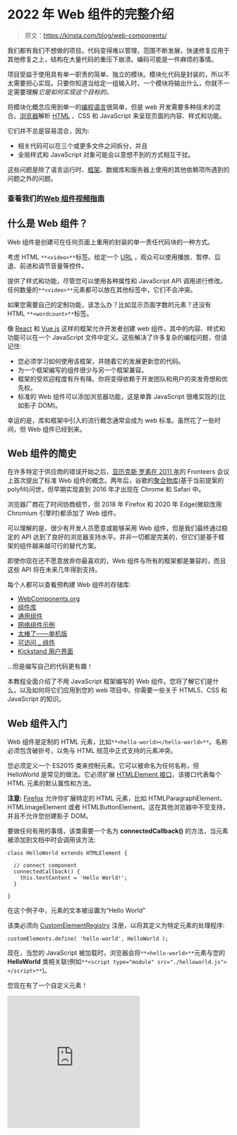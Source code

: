 # 2022 年 Web 组件的完整介绍

> 原文：<https://kinsta.com/blog/web-components/>

我们都有我们不想做的项目。代码变得难以管理，范围不断发展，快速修复应用于其他修复之上，结构在大量代码的重压下崩溃。编码可能是一件麻烦的事情。

项目受益于使用具有单一职责的简单、独立的模块。模块化代码是封装的，所以不太需要担心实现。只要你知道当给定一组输入时，一个模块将输出什么，你就不一定需要理解*它是如何实现这个目标的。*

将模块化概念应用到单一的[编程语言](https://kinsta.com/blog/best-programming-language-to-learn/)很简单，但是 web 开发需要多种技术的混合。[浏览器](https://kinsta.com/browser-market-share/)解析 [HTML](https://kinsta.com/blog/html-vs-html5/) 、CSS 和 JavaScript 来呈现页面的内容、样式和功能。

它们并不总是容易混合，因为:

*   相关代码可以在三个或更多文件之间拆分，并且
*   全局样式和 JavaScript 对象可能会以意想不到的方式相互干扰。

这些问题是除了语言运行时、[框架](https://kinsta.com/blog/javascript-libraries/)、数据库和服务器上使用的其他依赖项所遇到的问题之外的问题。

### 查看我们的[Web 组件视频指南](https://www.youtube.com/watch?v=hVxZ-te0kio)

## 什么是 Web 组件？

Web 组件是创建可在任何页面上重用的封装的单一责任代码块的一种方式。









考虑 HTML `**<video>**`标签。给定一个 [URL](https://kinsta.com/knowledgebase/what-is-a-url/) ，观众可以使用播放、暂停、后退、前进和调节音量等控件。

提供了样式和功能，尽管您可以使用各种属性和 JavaScript API 调用进行修改。任何数量的`**<video>**`元素都可以放在其他标签中，它们不会冲突。

如果您需要自己的定制功能，该怎么办？比如显示页面字数的元素？还没有 HTML `**<wordcount>**`标签。

像 [React](https://kinsta.com/blog/javascript-libraries/#reactjs) 和 [Vue.js](https://kinsta.com/blog/vue-js/) 这样的框架允许开发者创建 web 组件，其中的内容、样式和功能可以在一个 JavaScript 文件中定义。这些解决了许多复杂的编程问题，但请记住:

*   您必须学习如何使用该框架，并随着它的发展更新您的代码。
*   为一个框架编写的组件很少与另一个框架兼容。
*   框架的受欢迎程度有升有降。你将变得依赖于开发团队和用户的突发奇想和优先权。
*   标准的 Web 组件可以添加浏览器功能，这是单靠 JavaScript 很难实现的(比如影子 DOM)。

幸运的是，库和框架中引入的流行概念通常会成为 web 标准。虽然花了一些时间，但 Web 组件已经到来。

## Web 组件的简史

在许多特定于供应商的错误开始之后，[亚历克斯·罗素在 2011 年](https://fronteers.nl/congres/2011/sessions/web-components-and-model-driven-views-alex-russell)的 Fronteers 会议上首次提出了标准 Web 组件的概念。两年后，谷歌的[聚合物库](https://github.com/Polymer/polymer)(基于当前提案的 polyfill)问世，但早期实现直到 2016 年才出现在 Chrome 和 Safari 中。

浏览器厂商花了时间协商细节，但 2018 年 Firefox 和 2020 年 Edge(微软改用 Chromium 引擎时)都添加了 Web 组件。

可以理解的是，很少有开发人员愿意或能够采用 Web 组件，但是我们最终通过稳定的 API 达到了良好的浏览器支持水平。并非一切都是完美的，但它们是基于框架的组件越来越可行的替代方案。

即使你现在还不愿意放弃你最喜欢的，Web 组件与所有的框架都是兼容的，而且这些 API 将在未来几年得到支持。

每个人都可以查看预构建 Web 组件的存储库:

*   [WebComponents.org](https://www.webcomponents.org/)
*   [组件库](https://component.gallery/)
*   [通用组件](https://genericcomponents.netlify.app/)
*   [网络组件示例](https://github.com/mdn/web-components-examples)
*   [太棒了——单机版](https://github.com/davatron5000/awesome-standalones)
*   [可访问 _ 组件](https://github.com/scottaohara/accessible_components)
*   [Kickstand 用户界面](https://kickstand-ui.com/)

…但是编写自己的代码更有趣！

本教程全面介绍了不用 JavaScript 框架编写的 Web 组件。您将了解它们是什么，以及如何将它们应用到您的 web 项目中。你需要一些关于 HTML5、CSS 和 JavaScript 的知识。

## Web 组件入门

Web 组件是定制的 HTML 元素，比如`**<hello-world></hello-world>**`。名称必须包含破折号，以免与 HTML 规范中正式支持的元素冲突。

您必须定义一个 ES2015 类来控制元素。它可以被命名为任何名称，但 HelloWorld 是常见的做法。它必须扩展 [HTMLElement 接口](https://developer.mozilla.org/docs/Web/API/HTMLElement)，该接口代表每个 HTML 元素的默认属性和方法。

**注意:** [Firefox](https://kinsta.com/blog/most-secure-browser/#3-firefox) 允许你扩展特定的 HTML 元素，比如 HTMLParagraphElement、HTMLImageElement 或者 HTMLButtonElement。这在其他浏览器中不受支持，并且不允许您创建影子 DOM。

要做任何有用的事情，该类需要一个名为 **connectedCallback()** 的方法，当元素被添加到文档中时会调用该方法:

```
class HelloWorld extends HTMLElement {

  // connect component
  connectedCallback() {
    this.textContent = 'Hello World!';
  }

} 
```

在这个例子中，元素的文本被设置为“Hello World”

该类必须向 [CustomElementRegistry](https://developer.mozilla.org/docs/Web/API/CustomElementRegistry) 注册，以将其定义为特定元素的处理程序:

```
customElements.define( 'hello-world', HelloWorld ); 
```

现在，当您的 JavaScript 被加载时，浏览器会将`**<hello-world>**`元素与您的 **HelloWorld** 类相关联(例如`**<script type="module" src="./helloworld.js"></script>**`)。

您现在有了一个自定义元素！

<iframe class="wp-embedded-content" sandbox="allow-scripts" security="restricted" title="<hello-world> component" src="https://codepen.io/craigbuckler/embed/preview/WNpaxPN?default-tabs=js%2Cresult&amp;height=300&amp;host=https%3A%2F%2Fcodepen.io&amp;slug-hash=WNpaxPN#?secret=1qOrTEtWbL" data-secret="1qOrTEtWbL" scrolling="no" frameborder="0" height="300"></p> <p><a href="https://codepen.io/craigbuckler/pen/WNpaxPN"> CodePen 演示</a></p> <p>该组件可以像任何其他元素一样在 CSS 中设置样式:</p> <pre><code class="language-css">hello-world {&#13; font-weight: bold;&#13; color: red;&#13; }&#13; </code></pre>  <h3>添加属性</h3> <p>这个组件没有什么好处，因为无论如何都会输出相同的文本。像任何其他元素一样，我们可以添加 HTML 属性:</p> <pre><code class="language-html">&lt;hello-world name="Craig"&gt;&lt;/hello-world&gt;&#13; </code></pre> <p>这可能会覆盖文本，因此“你好克雷格！”已显示。为了实现这一点，您可以向<b> HelloWorld </b>类添加一个<b>构造函数()</b>，该函数在创建每个对象时运行。它必须:</p> <ol> <li>调用<b> super() </b>方法初始化父 HTMLElement，并</li> <li>进行其他初始化。在这种情况下，我们将定义一个默认设置为“World”的<b> name </b>属性:</li> </ol> <pre><code class="language-js">class HelloWorld extends HTMLElement {&#13; &#13; constructor() {&#13; super();&#13; this.name = 'World';&#13; }&#13; &#13; // more code...&#13; </code></pre> <p>您的组件只关心<b>名称</b>属性。静态<b> observedAttributes() </b>属性应该返回要观察的属性数组:</p> <pre><code class="language-js">// component attributes&#13; static get observedAttributes() {&#13; return ['name'];&#13; }&#13; </code></pre> <p>在 HTML 中定义属性或使用 JavaScript 更改属性时，会调用一个<b>attributeChangedCallback()</b>方法。它传递了属性名、旧值和新值:</p> <pre><code class="language-js">// attribute change&#13; attributeChangedCallback(property, oldValue, newValue) {&#13; &#13; if (oldValue === newValue) return;&#13; this[ property ] = newValue;&#13; &#13; }&#13; </code></pre> <p>在这个例子中，只有<b> name </b>属性会被更新，但是您可以根据需要添加额外的属性。</p> <p>最后，您需要调整<b> connectedCallback() </b>方法中的消息:</p> <pre><code class="language-js">// connect component&#13; connectedCallback() {&#13; &#13; this.textContent = `Hello ${ this.name }!`;&#13; &#13; }&#13; </code></pre> <p><a href="https://codepen.io/craigbuckler/pen/BaWqLOK"> CodePen 演示</a></p> <h3>生命周期方法</h3> <p>在 Web 组件状态的整个生命周期中，浏览器会自动调用六种方法。这里提供了完整的列表，尽管您已经在上面的示例中看到了前四个:</p> <h4>构造函数()</h4> <p>当组件第一次初始化时调用它。它必须调用<b> super() </b>，并可以设置任何默认值或执行其他预渲染过程。</p> <h4>静态观察属性()</h4> <p>返回浏览器将观察的属性数组。</p> <h4>attributeChangedCallback(propertyName, <b> oldValue, newValue) </b></h4> <p>每当观察到的属性改变时调用。那些在 HTML 中定义的会被立即传递，但是 JavaScript 可以修改它们:</p> <pre><code class="language-js">document.querySelector('hello-world').setAttribute('name', 'Everyone');&#13; </code></pre> <p>发生这种情况时，该方法可能需要触发重新呈现。</p> <h4>connectedCallback()</h4> <p>当 Web 组件附加到文档对象模型时，将调用此函数。它应该运行任何需要的渲染。</p> <h4>disconnectedCallback()</h4> <p>当 Web 组件从文档对象模型中删除时，就会调用它。如果你需要清理，比如删除存储的状态或者中止 Ajax 请求，这可能是有用的。</p> <h4>已采用回调()</h4> <p>当一个 Web 组件从一个文档移动到另一个文档时，调用这个函数。你可能会发现它的用处，尽管我一直在努力想出任何案例！<br/> </p> <h2>Web 组件如何与其他元素交互</h2> <p>Web 组件提供了一些 JavaScript 框架中没有的独特功能。</p> <h3>影子王国</h3> <p>虽然我们在上面构建的 Web 组件可以工作，但它不能免受外界干扰，CSS 或 JavaScript 可以修改它。类似地，您为组件定义的样式可能会泄露出去并影响到其他组件。</p> <p>影子 DOM 通过将一个单独的 DOM 附加到 Web 组件来解决这个封装问题:</p> <pre><code class="language-js">const shadow = this.attachShadow({ mode: 'closed' });&#13; </code></pre> <p>该模式可以是:</p><div class="in-post-container"> <div class="dialog__content"> <h2 class="heading--large text--center color--white mb--30">注册订阅时事通讯</h2>  </div>  <div class="box box--noshadow has-gray-background-color newsletter-cta"> <div class="newsletter-cta__content"> <h3 class="heading" style="font-size: 2rem;">想知道我们是怎么让流量增长超过 1000%的吗？</h3> <p class="mt--10 mb--20">加入 20，000 多名获得我们每周时事通讯和内部消息的人的行列吧！</p> </div> <a href="#newsletter" data-dialog-src="#newsletter" class="button button--purple newsletter-cta__button"> Subscribe Now </a> </div> </div> <ol> <li><b>【open】</b>—外层页面的 JavaScript 可以访问影子 DOM(使用<a href="https://developer.mozilla.org/docs/Web/API/Element/shadowRoot"> Element.shadowRoot </a>)，或者</li> <li><b>“关闭”</b> —影子 DOM 只能在 Web 组件中访问。</li> </ol> <p>阴影 DOM 可以像任何其他 DOM 元素一样进行操作:</p> <pre><code class="language-js">connectedCallback() {&#13; &#13; const shadow = this.attachShadow({ mode: 'closed' });&#13; &#13; shadow.innerHTML = `&#13; &lt;style&gt;&#13; p {&#13; text-align: center;&#13; font-weight: normal;&#13; padding: 1em;&#13; margin: 0 0 2em 0;&#13; background-color: #eee;&#13; border: 1px solid #666;&#13; }&#13; &lt;/style&gt;&#13; &#13; &lt;p&gt;Hello ${ this.name }!&lt;/p&gt;`;&#13; &#13; }&#13; </code></pre> <p>该组件现在在一个<code><b>&lt;p&gt;</b></code>元素中呈现“Hello”文本并设置样式。它不能被组件外的 JavaScript 或 CSS 修改，尽管有些样式如<a href="https://kinsta.com/blog/html-fonts/">字体</a>和颜色是从页面继承的，因为它们没有被显式定义。</p> <p><a href="https://codepen.io/craigbuckler/pen/rNyqyJJ"> CodePen 演示</a></p> <p>此 Web 组件范围内的样式不能影响页面上的其他段落，甚至不能影响其他<code><b>&lt;hello-world&gt;</b></code>组件。</p> <p>请注意，CSS <code>:host</code>选择器可以从 Web 组件内部设计外部<code><b>&lt;hello-world&gt;</b></code>元素的样式:</p> <pre><code class="language-css">:host {&#13; transform: rotate(180deg);&#13; }&#13; </code></pre> <p>您还可以设置元素使用特定类时要应用的样式，例如<code><b>&lt;hello-world class="rotate90"&gt;</b></code>:</p> <pre><code class="language-css">:host(.rotate90) {&#13; transform: rotate(90deg);&#13; }&#13; </code></pre> <h3>HTML 模板</h3> <p>对于更复杂的 Web 组件来说，在脚本中定义 HTML 可能变得不切实际。模板允许您在页面中定义 Web 组件可以使用的 HTML 块。这有几个好处:</p> <ol> <li>您可以调整 HTML 代码，而不必重写 JavaScript 中的字符串。</li> <li>可以定制组件，而不必为每种类型创建单独的 JavaScript 类。</li> <li>在 HTML 中定义 HTML 更容易，而且在组件呈现之前，可以在服务器或客户机上修改它。</li> </ol> <p>模板是在一个<code><b>&lt;template&gt;</b></code>标签中定义的，分配一个 ID 很实用，这样就可以在组件类中引用它。本例分三段显示“你好”消息:</p> <pre><code class="language-html">&lt;template id="hello-world"&gt;&#13; &#13; &lt;style&gt;&#13; p {&#13; text-align: center;&#13; font-weight: normal;&#13; padding: 0.5em;&#13; margin: 1px 0;&#13; background-color: #eee;&#13; border: 1px solid #666;&#13; }&#13; &lt;/style&gt;&#13; &#13; &lt;p class="hw-text"&gt;&lt;/p&gt;&#13; &lt;p class="hw-text"&gt;&lt;/p&gt;&#13; &lt;p class="hw-text"&gt;&lt;/p&gt;&#13; &#13; &lt;/template&gt;&#13; </code></pre> <p>Web 组件类可以访问这个模板，获取它的内容，并<a href="https://kinsta.com/knowledgebase/clone-wordpress-site/">克隆</a>这些元素，以确保在使用它的任何地方都创建一个唯一的 DOM 片段:</p> <pre><code class="language-js">const template = document.getElementById('hello-world').content.cloneNode(true);</code></pre> <p>DOM 可以被修改并直接添加到影子 DOM:</p> <pre><code class="language-js">connectedCallback() {&#13; &#13; const&#13; &#13; shadow = this.attachShadow({ mode: 'closed' }),&#13; template = document.getElementById('hello-world').content.cloneNode(true),&#13; hwMsg = `Hello ${ this.name }`;&#13; &#13; Array.from( template.querySelectorAll('.hw-text') )&#13; .forEach( n =&gt; n.textContent = hwMsg );&#13; &#13; shadow.append( template );&#13; &#13; }&#13; </code></pre> <p><a href="https://codepen.io/craigbuckler/pen/QWpZvdQ"> CodePen 演示</a></p> <h3>模板插槽</h3> <p>插槽允许您自定义模板。假设您想要使用您的<code><b>&lt;hello-world&gt;</b></code> Web 组件，但是将消息放在影子 DOM 中的<b>&lt;&gt;</b>标题内。您可以编写以下代码:</p> <pre><code class="language-html">&lt;hello-world name="Craig"&gt;&#13; &#13; &lt;h1 slot="msgtext"&gt;Hello Default!&lt;/h1&gt;&#13; &#13; &lt;/hello-world&gt;&#13; </code></pre> <p>(注意<b>槽</b>属性。)</p> <p>您可以选择添加其他元素，如另一个段落:</p> <pre><code class="language-html">&lt;hello-world name="Craig"&gt;&#13; &#13; &lt;h1 slot="msgtext"&gt;Hello Default!&lt;/h1&gt;&#13; &lt;p&gt;This text will become part of the component.&lt;/p&gt;&#13; &#13; &lt;/hello-world&gt;&#13; </code></pre> <p>插槽现在可以在您的模板中实现:</p> <div class="in-post-container"> <div id="simple-promo"> <div class="mb--20 mt--0 heading--normal"> <p>需要一个给你带来竞争优势的托管解决方案吗？Kinsta 为您提供了令人难以置信的速度、一流的安全性和自动伸缩功能。<a onclick="gtag('event', 'click', {'event_category': 'blog-article', 'event_label': 'blog-inarticle-minimaltext'})" href="https://kinsta.com/plans/?in-article-cta">查看我们的计划</a></p> </div> </div> </div> <pre><code class="language-html">&lt;template id="hello-world"&gt;&#13; &#13; &lt;slot name="msgtext" class="hw-text"&gt;&lt;/slot&gt;&#13; &#13; &lt;slot&gt;&lt;/slot&gt;&#13; &#13; &lt;/template&gt;&#13; </code></pre> <p>设置为“msgtext”(<code><b>&lt;h1&gt;</b></code>)的元素槽属性被插入到名为“msgtext”的<code><b>&lt;slot&gt;</b></code>处没有为<code><b>&lt;p&gt;</b></code>分配插槽名称，但是它被用于下一个可用的未命名的<code><b>&lt;slot&gt;</b></code>。实际上，模板变成了:</p> <pre><code class="language-html">&lt;template id="hello-world"&gt;&#13; &#13; &lt;slot name="msgtext" class="hw-text"&gt;&#13; &lt;h1 slot="msgtext"&gt;Hello Default!&lt;/h1&gt;&#13; &lt;/slot&gt;&#13; &#13; &lt;slot&gt;&#13; &lt;p&gt;This text will become part of the component.&lt;/p&gt;&#13; &lt;/slot&gt;&#13; &#13; &lt;/template&gt;&#13; </code></pre> <p>现实中没这么简单。阴影 DOM <i>中的一个<code><b>&lt;slot&gt;</b></code>元素将</i>指向插入的元素。您只能通过定位一个<code><b>&lt;slot&gt;</b></code>然后使用<a href="https://developer.mozilla.org/docs/Web/API/HTMLSlotElement/assignedNodes">来访问它们。assignedNodes()方法</a>返回内部子元素的数组。更新后的<b> connectedCallback() </b>方法:</p> <pre><code class="language-js">connectedCallback() {&#13; &#13; const&#13; shadow = this.attachShadow({ mode: 'closed' }),&#13; hwMsg = `Hello ${ this.name }`;&#13; &#13; // append shadow DOM&#13; shadow.append(&#13; document.getElementById('hello-world').content.cloneNode(true)&#13; );&#13; &#13; // find all slots with a hw-text class&#13; Array.from( shadow.querySelectorAll('slot.hw-text') )&#13; &#13; // update first assignedNode in slot&#13; .forEach( n =&gt; n.assignedNodes()[0].textContent = hwMsg );&#13; &#13; }&#13; </code></pre> <p><a href="https://codepen.io/craigbuckler/pen/gOmBBvm"> CodePen 演示</a></p> <p>此外，您不能直接设置插入元素的样式，尽管您可以将 Web 组件中的特定插槽作为目标:</p> <pre><code class="language-html">&lt;template id="hello-world"&gt;&#13; &#13; &lt;style&gt;&#13; slot[name="msgtext"] { color: green; }&#13; &lt;/style&gt;&#13; &#13; &lt;slot name="msgtext" class="hw-text"&gt;&lt;/slot&gt;&#13; &lt;slot&gt;&lt;/slot&gt;&#13; &#13; &lt;/template&gt;&#13; </code></pre> <p>模板槽有点不寻常，但是一个好处是如果 JavaScript 无法运行，你的内容将会显示出来。此代码显示了一个默认的标题和段落，只有在 Web 组件类成功执行时才会被替换:</p> <pre><code class="language-html">&lt;hello-world name="Craig"&gt;&#13; &#13; &lt;h1 slot="msgtext"&gt;Hello Default!&lt;/h1&gt;&#13; &lt;p&gt;This text will become part of the component.&lt;/p&gt;&#13; &#13; &lt;/hello-world&gt;&#13; </code></pre> <p>因此，您可以实现某种形式的渐进增强——即使只是一条<i>“您需要 JavaScript”</i>消息！</p> <h3>声明性阴影 DOM</h3> <p>上面的例子使用 JavaScript 构建了一个影子 DOM。这仍然是唯一的选择，但是正在为 Chrome 开发一个实验性的声明性阴影 DOM。这允许服务器端呈现，并避免任何布局变化或无样式内容的闪烁。</p> <p>HTML 解析器检测到以下代码，它创建了一个与您在上一节中创建的相同的影子 DOM(您需要根据需要更新消息):</p> <pre><code class="language-html">&lt;hello-world name="Craig"&gt;&#13; &#13; &lt;template shadowroot="closed"&gt;&#13; &lt;slot name="msgtext" class="hw-text"&gt;&lt;/slot&gt;&#13; &lt;slot&gt;&lt;/slot&gt;&#13; &lt;/template&gt;&#13; &#13; &lt;h1 slot="msgtext"&gt;Hello Default!&lt;/h1&gt;&#13; &lt;p&gt;This text will become part of the component.&lt;/p&gt;&#13; &#13; &lt;/hello-world&gt;&#13; </code></pre> <p>该功能在任何浏览器中都不可用，也不能保证它能在 Firefox 或 Safari 上使用。您可以<a href="https://web.dev/declarative-shadow-dom/">找到更多关于声明性阴影 DOM </a>的信息，polyfill 很简单，但是要注意实现可能会改变。</p> <h3>阴影 DOM 事件</h3> <p>您的 Web 组件可以将事件附加到 Shadow DOM 中的任何元素，就像在 page DOM 中一样，例如侦听所有内部子级上的 click 事件:</p> <pre><code class="language-js">shadow.addEventListener('click', e =&gt; {&#13; &#13; // do something&#13; &#13; });&#13; </code></pre> <p>除非您<a href="https://developer.mozilla.org/docs/Web/API/Event/stopPropagation">停止传播</a>，否则事件将冒泡到页面 DOM 中，但事件将被重定向。因此，它似乎来自您的自定义元素，而不是其中的元素。</p> <h1>在其他框架中使用 Web 组件</h1> <p>您创建的任何 Web 组件都可以在所有的<a href="https://kinsta.com/blog/javascript-libraries/#the-most-popular-javascript-frameworks"> JavaScript 框架</a>中工作。他们都不知道也不关心 HTML 元素——您的<code><b>&lt;hello-world&gt;</b></code>组件将被视为与<code><b>&lt;div&gt;</b></code>相同，并被放入类将被激活的 DOM 中。</p> <p><a href="https://custom-elements-everywhere.com/">custom-elements-everywhere.com</a>提供了框架和 Web 组件注释的列表。大多数都是完全兼容的，尽管 React.js 有一些挑战。在 JSX 可以使用<code><b>&lt;hello-world&gt;</b></code>:</p> <pre><code class="language-js">import React from 'react';&#13; import ReactDOM from 'react-dom';&#13; import from './hello-world.js';&#13; &#13; function MyPage() {&#13; &#13; return (&#13; &lt;&gt;&#13; &lt;hello-world name="Craig"&gt;&lt;/hello-world&gt; &#13; &lt;/&gt;&#13; );&#13; &#13; }&#13; &#13; ReactDOM.render(&lt;MyPage /&gt;, document.getElementById('root'));&#13; </code></pre> <p>…但是:</p> <ul> <li>React 只能将原始数据类型传递给 HTML 属性(不是数组或对象)</li> <li>React 无法监听 Web 组件事件，因此您必须手动附加自己的处理程序。</li> </ul> <h2>Web 组件的批评和问题</h2> <p>Web 组件有了显著的改进，但是有些方面可能很难管理。</p> <h3>造型困难</h3> <p>对 Web 组件进行样式化带来了一些挑战，尤其是当您想要覆盖作用域样式时。有许多解决方案:</p> <ol> <li>避免使用阴影 DOM。您可以将内容直接添加到您的定制元素中，尽管其他 JavaScript 可能会无意或恶意地更改它。</li> <li><strong>使用<code>:host</code>类。</strong>正如我们在上面看到的，<a href="https://kinsta.com/blog/critical-rendering-path/#optimize-css">作用域 CSS </a>可以在一个类被应用到自定义元素时应用特定的样式。</li> <li><strong>检查 CSS 自定义属性(变量)。</strong>自定义属性级联到 Web 组件中，因此，如果您的元素使用<code><b>var(--my-color)</b></code>，您可以在外部容器(如<code><b>:root</b></code>)中设置<code><b>--my-color</b></code>，它将被使用。</li> <li><strong>利用阴影部分。</strong>新的<a href="https://developer.mozilla.org/docs/Web/CSS/::part">:【part()】选择器</a>可以样式化一个具有部件属性的内部组件，即<code><b>&lt;hello-world&gt;</b></code>组件内部的<code><b>&lt;h1 part="heading"&gt;</b></code>可以用选择器<code><b>hello-world::part(heading)</b></code>来样式化。</li> <li><strong>传入一串样式。</strong>您可以将它们作为属性传递给一个<code><b>&lt;style&gt;</b></code>块。</li> </ol> <p>没有一个是理想的，您需要仔细计划其他用户如何定制您的 Web 组件。</p> <h3>忽略的输入</h3> <p>影子 DOM 中的任何<code><b>&lt;input&gt;</b></code>、<code><b>&lt;textarea&gt;</b></code>或<code><b>&lt;select&gt;</b></code>字段在包含表单中不会自动关联。早期的 Web 组件采用者会在页面 DOM 中添加隐藏字段，或者使用<a href="https://developer.mozilla.org/docs/Web/API/FormData"> FormData 接口</a>来更新值。两者都不是特别实用，而且破坏了 Web 组件封装。</p> <p>新的 ElementInternals 接口允许 Web 组件<a href="https://kinsta.com/blog/wordpress-hooks/">挂钩到</a>表单，因此可以定义自定义值和有效性。它是在 Chrome 中实现的，但是一个<a href="https://www.npmjs.com/package/element-internals-polyfill"> polyfill 可用于其他浏览器</a>。</p> <p>为了演示，您将创建一个基本的<code><b>&lt;input-age name="your-age"&gt;&lt;/input-age&gt;</b></code>组件。该类必须有一个静态的<b>与</b>相关联的值设置为真，并且可选地，当外部表单相关联时，可以调用一个<b>与 formAssociatedCallback() </b>方法:</p> <pre><code class="language-js">// &lt;input-age&gt; web component&#13; class InputAge extends HTMLElement {&#13; &#13; static formAssociated = true;&#13; &#13; formAssociatedCallback(form) {&#13; console.log('form associated:', form.id);&#13; }&#13; </code></pre> <p>构造函数现在必须运行<b> attachInternals() </b>方法，该方法允许组件与表单和其他想要检查值或验证的<a href="https://kinsta.com/knowledgebase/what-is-javascript/"> JavaScript 代码</a>进行通信:</p> <pre><code class="language-js"> constructor() {&#13; &#13; super();&#13; this.internals = this.attachInternals();&#13; this.setValue('');&#13; &#13; }&#13; &#13; // set form value&#13; &#13; setValue(v) {&#13; &#13; this.value = v;&#13; &#13; this.internals.setFormValue(v);&#13; &#13; }&#13; </code></pre> <p>ElementInternal 的<b> setFormValue() </b>方法在此处为用空字符串初始化的父表单设置元素的值(也可以向其传递具有多个名称/值对的 FormData 对象)。其他属性和方法包括:</p> <ul> <li><b>表单</b>:父表单</li> <li><b>标签</b>:标签组件的元素数组</li> <li><a href="https://developer.mozilla.org/docs/Web/API/Constraint_validation">约束验证 API </a>选项，如 willValidate、checkValidity 和 validationMessage</li> </ul> <p>像以前一样，<b> connectedCallback() </b>方法创建一个影子<a href="https://kinsta.com/blog/critical-rendering-path/#the-dom"> DOM </a>，但是还必须监视字段的变化，因此可以运行<b> setFormValue() </b>:</p> <pre><code class="language-js"> connectedCallback() {&#13; &#13; const shadow = this.attachShadow({ mode: 'closed' });&#13; &#13; shadow.innerHTML = `&#13; &lt;style&gt;input { width: 4em; }&lt;/style&gt;&#13; &lt;input type="number" placeholder="age" min="18" max="120" /&gt;`;&#13; &#13; // monitor input values&#13; shadow.querySelector('input').addEventListener('input', e =&gt; {&#13; this.setValue(e.target.value);&#13; });&#13; &#13; }&#13; </code></pre> <p>现在，您可以使用此 Web 组件创建一个 HTML 表单，其作用方式与其他表单域类似:</p> <pre><code class="language-html">&lt;form id="myform"&gt;&#13; &#13; &lt;input type="text" name="your-name" placeholder="name" /&gt;&#13; &#13; &lt;input-age name="your-age"&gt;&lt;/input-age&gt;&#13; &#13; &lt;button&gt;submit&lt;/button&gt;&#13; &#13; &lt;/form&gt;&#13; </code></pre> <p>它可以工作，但是不可否认地感觉有点复杂。</p> <p>在<a href="https://codepen.io/craigbuckler/pen/JjWmxwo"> CodePen 演示</a>中查看它</p> <p>有关更多信息，请参考<a href="https://web.dev/more-capable-form-controls/" target="_blank" rel="noopener noreferrer">这篇关于更强大的表单控件的文章</a>。</p> <a href="https://twitter.com/intent/tweet?url=https%3A%2F%2Fbit.ly%2F2UQA8x8&amp;via=kinsta&amp;text=Want+to+better+understand+web+components+and+how+they+work%3F+%E2%9C%85+Click+to+dive+in+%E2%AC%87%EF%B8%8F&amp;hashtags=CSS%2CHTML" class="novashare-ctt novashare-ctt-cta-left" target="_blank" rel="nofollow noopener noreferrer"><span class="novashare-ctt-tweet">Want to better understand web components and how they work? ✅ Click to dive in ⬇️</span><span class="novashare-ctt-cta-container"><span class="novashare-ctt-cta"><span class="novashare-ctt-cta-text">Click to Tweet</span><span class="novashare-ctt-cta-icon"><svg role="img" viewbox="0 0 512 512"><path fill="currentColor" d="M459.37 151.716c.325 4.548.325 9.097.325 13.645 0 138.72-105.583 298.558-298.558 298.558-59.452 0-114.68-17.219-161.137-47.106 8.447.974 16.568 1.299 25.34 1.299 49.055 0 94.213-16.568 130.274-44.832-46.132-.975-84.792-31.188-98.112-72.772 6.498.974 12.995 1.624 19.818 1.624 9.421 0 18.843-1.3 27.614-3.573-48.081-9.747-84.143-51.98-84.143-102.985v-1.299c13.969 7.797 30.214 12.67 47.431 13.319-28.264-18.843-46.781-51.005-46.781-87.391 0-19.492 5.197-37.36 14.294-52.954 51.655 63.675 129.3 105.258 216.365 109.807-1.624-7.797-2.599-15.918-2.599-24.04 0-57.828 46.782-104.934 104.934-104.934 30.213 0 57.502 12.67 76.67 33.137 23.715-4.548 46.456-13.32 66.599-25.34-7.798 24.366-24.366 44.833-46.132 57.827 21.117-2.273 41.584-8.122 60.426-16.243-14.292 20.791-32.161 39.308-52.628 54.253z"/></svg></span></span></span></a> <h2>摘要</h2> <p>当 JavaScript 框架的地位和能力都在增长的时候，Web 组件却很难获得认同和采用。如果你来自 React、<a href="https://kinsta.com/blog/javascript-libraries/#vuejs"> Vue.js </a>或<a href="https://kinsta.com/blog/php-vs-angular/#what-is-angular"> Angular </a>，Web 组件可能看起来复杂而笨拙，尤其是当你缺少数据绑定和状态管理等功能时。</p> <p>虽然还有一些问题需要解决，但是 Web 组件的未来是光明的。它们是框架无关的、轻量级的、快速的，并且可以实现单独用 JavaScript 不可能实现的功能。</p> <p>十年前，很少有人会处理一个没有 jQuery T1 的网站，但是浏览器供应商吸取了优秀的部分并增加了本地的替代品(比如 querySelector)。JavaScript 框架也会出现同样的情况，而 Web 组件是试验性的第一步。</p> <p>关于如何使用 Web 组件，您有什么问题吗？在评论区说说吧！</p> <div class="user-content mt--40 pb--60"> <hr class="mini-divider"/> <p>让你所有的<a data-track-ga-category="single-post" data-track-ga-label="bottom-cta" href="https://kinsta.com/application-hosting/">应用程序</a>、<a data-track-ga-category="single-post" data-track-ga-label="bottom-cta" href="https://kinsta.com/database-hosting/">数据库</a>和<a data-track-ga-category="single-post" data-track-ga-label="bottom-cta" href="https://kinsta.com/wordpress-hosting/"> WordPress 网站</a>在线并在一个屋檐下。我们功能丰富的高性能云平台包括:</p> <ul> <li>在 MyKinsta 仪表盘中轻松设置和管理</li> <li>24/7 专家支持</li> <li>最好的谷歌云平台硬件和网络，由 Kubernetes 提供最大的可扩展性</li> <li>面向速度和安全性的企业级 Cloudflare 集成</li> <li>全球受众覆盖全球多达 35 个数据中心和 275 多个 pop</li> </ul> <p>在第一个月使用托管的<a data-track-ga-category="single-post" data-track-ga-label="bottom-cta" href="https://kinsta.com/application-hosting/">应用程序或托管</a>的<a data-track-ga-category="single-post" data-track-ga-label="bottom-cta" href="https://kinsta.com/database-hosting/">数据库，您可以享受 20 美元的优惠，亲自测试一下。探索我们的</a><a data-track-ga-category="single-post" data-track-ga-label="bottom-cta" href="https://kinsta.com/plans/">计划</a>或<a data-track-ga-category="single-post" data-track-ga-label="bottom-cta" href="https://kinsta.com/contact-us/">与销售人员交谈</a>以找到最适合您的方式。</p> </div> </body> </html></iframe>